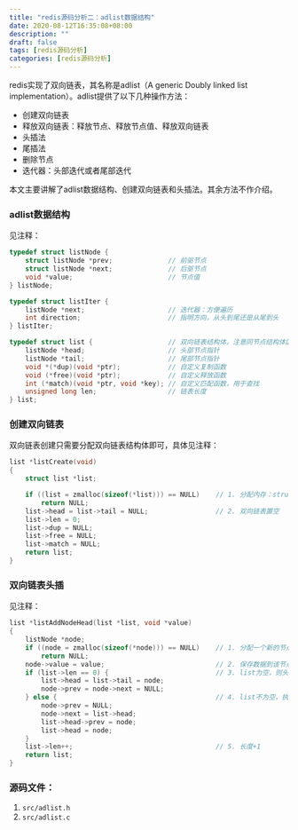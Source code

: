 ```yaml
---
title: "redis源码分析二：adlist数据结构"
date: 2020-08-12T16:35:08+08:00
description: ""
draft: false
tags: [redis源码分析]
categories: [redis源码分析]
---
```



redis实现了双向链表，其名称是adlist（A generic Doubly linked list implementation）。adlist提供了以下几种操作方法：

* 创建双向链表
* 释放双向链表：释放节点、释放节点值、释放双向链表
* 头插法
* 尾插法
* 删除节点
* 迭代器：头部迭代或者尾部迭代

本文主要讲解了adlist数据结构、创建双向链表和头插法。其余方法不作介绍。

### adlist数据结构

见注释：

```c
typedef struct listNode {
    struct listNode *prev;              // 前驱节点
    struct listNode *next;              // 后驱节点
    void *value;                        // 节点值
} listNode;

typedef struct listIter {               
    listNode *next;                     // 迭代器：方便遍历
    int direction;                      // 指明方向，从头到尾还是从尾到头
} listIter;

typedef struct list {                   // 双向链表结构体，注意同节点结构体区分开来
    listNode *head;                     // 头部节点指针
    listNode *tail;                     // 尾部节点指针
    void *(*dup)(void *ptr);            // 自定义复制函数
    void (*free)(void *ptr);            // 自定义释放函数
    int (*match)(void *ptr, void *key); // 自定义匹配函数，用于查找
    unsigned long len;                  // 链表长度
} list;

```

### 创建双向链表

双向链表创建只需要分配双向链表结构体即可，具体见注释：

```c
list *listCreate(void)
{
    struct list *list;

    if ((list = zmalloc(sizeof(*list))) == NULL)    // 1. 分配内存：struct list
        return NULL;
    list->head = list->tail = NULL;                 // 2. 双向链表置空
    list->len = 0;
    list->dup = NULL;
    list->free = NULL;
    list->match = NULL;
    return list;
}
```

### 双向链表头插

见注释：

```c
list *listAddNodeHead(list *list, void *value)
{
    listNode *node;
    if ((node = zmalloc(sizeof(*node))) == NULL)    // 1. 分配一个新的节点listNode
        return NULL;        
    node->value = value;                            // 2. 保存数据到该节点                        
    if (list->len == 0) {                           // 3. list为空，则头尾都指向新节点
        list->head = list->tail = node;
        node->prev = node->next = NULL;
    } else {                                        // 4. list不为空，执行头插
        node->prev = NULL;
        node->next = list->head;
        list->head->prev = node;
        list->head = node;
    }
    list->len++;                                    // 5. 长度+1
    return list;
}
```

### 源码文件：

1. `src/adlist.h`
2. `src/adlist.c`

